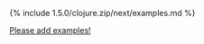 {% include 1.5.0/clojure.zip/next/examples.md %}

[Please add examples!](https://github.com/arrdem/grimoire/edit/master/_includes/1.6.0/clojure.zip/next/examples.md)
